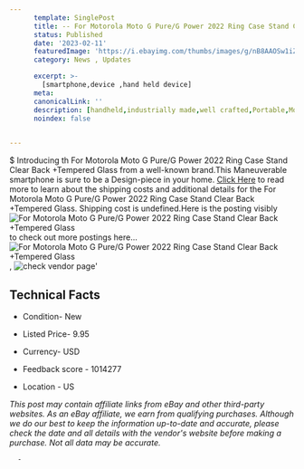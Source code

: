 ```yaml
---
      template: SinglePost
      title: -- For Motorola Moto G Pure/G Power 2022 Ring Case Stand Clear Back +Tempered Glass
      status: Published
      date: '2023-02-11'
      featuredImage: 'https://i.ebayimg.com/thumbs/images/g/nB8AAOSw1iZhuGO4/s-l225.jpg'
      category: News , Updates

      excerpt: >-
        [smartphone,device ,hand held device]
      meta:
      canonicalLink: ''
      description: [handheld,industrially made,well crafted,Portable,Mobile,Compact,Convenient,Lightweight,Maneuverable,Man-portable,Miniature,Carriable,Hand-held,Light,Holdable,Transportable,Mobile device,Pocket-sized,On-the-go,Wireless,Cordless,Compact size,Convenient size, smartphone,device ,hand held device]
      noindex: false
      

---
```

$
      Introducing th For Motorola Moto G Pure/G Power 2022 Ring Case Stand Clear Back +Tempered Glass from a well-known brand.This Maneuverable smartphone is sure to be a Design-piece in your home. [Click Here](https://www.ebay.com/itm/373802097319?hash=item5708575aa7%3Ag%3AnB8AAOSw1iZhuGO4&mkevt=1&mkcid=1&mkrid=711-53200-19255-0&campid=%253CePNCampaignId%253E&customid=%253CreferenceId%253E&toolid=10049) to read more to learn about the shipping costs and additional details for the For Motorola Moto G Pure/G Power 2022 Ring Case Stand Clear Back +Tempered Glass. Shipping cost is undefined.Here is the posting visibly ![For Motorola Moto G Pure/G Power 2022 Ring Case Stand Clear Back +Tempered Glass](https://i.ebayimg.com/thumbs/images/g/nB8AAOSw1iZhuGO4/s-l225.jpg) to check out more postings here... ![For Motorola Moto G Pure/G Power 2022 Ring Case Stand Clear Back +Tempered Glass](https://i.ebayimg.com/images/g/nB8AAOSw1iZhuGO4/s-l1600.jpg), ![check vendor page](https://origin-galleryplus.ebayimg.com/ws/web/373802097319_2_0_1/225x225.jpg,https://origin-galleryplus.ebayimg.com/ws/web/373802097319_3_0_1/225x225.jpg,https://origin-galleryplus.ebayimg.com/ws/web/373802097319_4_0_1/225x225.jpg,https://origin-galleryplus.ebayimg.com/ws/web/373802097319_5_0_1/225x225.jpg,https://origin-galleryplus.ebayimg.com/ws/web/373802097319_6_0_1/225x225.jpg,https://origin-galleryplus.ebayimg.com/ws/web/373802097319_7_0_1/225x225.jpg,https://origin-galleryplus.ebayimg.com/ws/web/373802097319_8_0_1/225x225.jpg,https://origin-galleryplus.ebayimg.com/ws/web/373802097319_9_0_1/225x225.jpg)'

      

 ## Technical Facts 



     
      

 - Condition- New 


      

 - Listed Price- 9.95 


      

 - Currency- USD 


      

 - Feedback score - 1014277 


      

 - Location - US 


      
      

 *_This post may contain affiliate links from eBay and other third-party websites. As an eBay affiliate, we earn from qualifying purchases. Although we do our best to keep the information up-to-date and accurate, please check the date and all details with the vendor's website before making a purchase. Not all data may be accurate._*




      -
